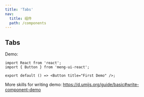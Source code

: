 ```yaml
---
title: 'Tabs'
nav:
  title: 组件
  path: /components
---
```


## Tabs

Demo:

```tsx
import React from 'react';
import { Button } from 'meng-ui-react';

export default () => <Button title="First Demo" />;
```

More skills for writing demo: https://d.umijs.org/guide/basic#write-component-demo
